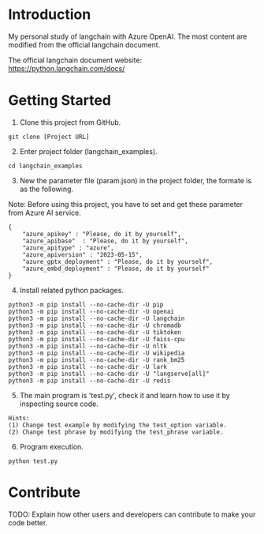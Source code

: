 # Introduction 
My personal study of langchain with Azure OpenAI. The most content are modified from the official langchain document.

The official langchain document website: https://python.langchain.com/docs/

# Getting Started
1. Clone this project from GitHub.
```text=
git clone [Project URL]
```

2. Enter project folder (langchain_examples).
```text=
cd langchain_examples
```

3. New the parameter file (param.json) in the project folder, the formate is as the following.

Note: Before using this project, you have to set and get these parameter from Azure AI service.
```text=
{
    "azure_apikey" : "Please, do it by yourself", 
    "azure_apibase"  : "Please, do it by yourself",
    "azure_apitype" : "azure",
    "azure_apiversion" : "2023-05-15",
    "azure_gptx_deployment" : "Please, do it by yourself",
    "azure_embd_deployment" : "Please, do it by yourself"
}
```

4. Install related python packages.
```text=
python3 -m pip install --no-cache-dir -U pip
python3 -m pip install --no-cache-dir -U openai
python3 -m pip install --no-cache-dir -U langchain
python3 -m pip install --no-cache-dir -U chromadb
python3 -m pip install --no-cache-dir -U tiktoken
python3 -m pip install --no-cache-dir -U faiss-cpu
python3 -m pip install --no-cache-dir -U nltk
python3 -m pip install --no-cache-dir -U wikipedia
python3 -m pip install --no-cache-dir -U rank_bm25
python3 -m pip install --no-cache-dir -U lark
python3 -m pip install --no-cache-dir -U "langserve[all]"
python3 -m pip install --no-cache-dir -U redis
```

5. The main program is 'test.py', check it and learn how to use it by inspecting source code.
```text=
Hints:
(1) Change test example by modifying the test_option variable.
(2) Change test phrase by modifying the test_phrase variable.
```

6. Program execution.
```text=
python test.py
```

# Contribute
TODO: Explain how other users and developers can contribute to make your code better. 